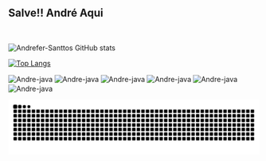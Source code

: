 ## Salve!! André Aqui 
<br>

![Andrefer-Santtos GitHub stats](https://github-readme-stats.vercel.app/api?username=Andrefer-Santtos&show_icons=true&theme=github_dark)

[![Top Langs](https://github-readme-stats.vercel.app/api/top-langs/?username=Andrefer-Santtos&layout=compact&theme=github_dark)](https://github.com/Andrefer-Santtos/github-readme-stats)

<div>
<img align="center" alt="Andre-java" height="30" width="40" src="https://cdn.jsdelivr.net/gh/devicons/devicon/icons/inkscape/inkscape-original.svg">
<img align="center" alt="Andre-java" height="30" width="40" src="https://cdn.jsdelivr.net/gh/devicons/devicon/icons/java/java-original.svg">
<img align="center" alt="Andre-java" height="30" width="40" src="https://cdn.jsdelivr.net/gh/devicons/devicon/icons/html5/html5-plain-wordmark.svg">
<img align="center" alt="Andre-java" height="30" width="40" src="https://cdn.jsdelivr.net/gh/devicons/devicon/icons/css3/css3-plain-wordmark.svg">
<img align="center" alt="Andre-java" height="30" width="40" src="https://cdn.jsdelivr.net/gh/devicons/devicon/icons/javascript/javascript-plain.svg">
<img align="center" alt="Andre-java" height="30" width="40" src="https://cdn.jsdelivr.net/gh/devicons/devicon@v2.14.0/devicon.min.css">
  
<div>
  
![Snake animation](https://github.com/Andrefer-Santtos/Andrefer-Santtos/blob/output/github-contribution-grid-snake.svg)
